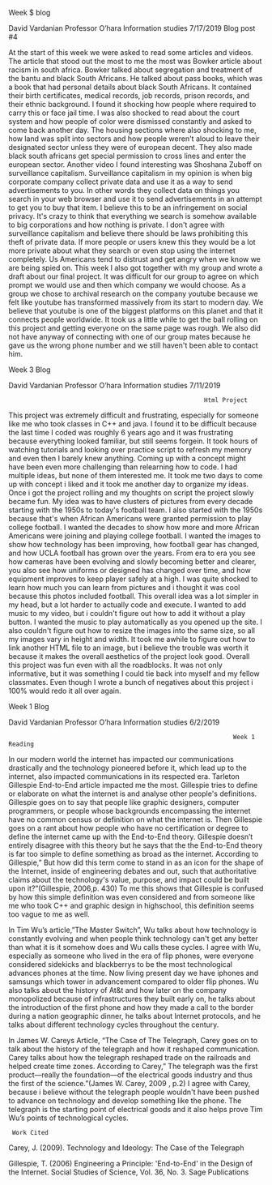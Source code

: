 Week $ blog 

David Vardanian
Professor O’hara
Information studies 
7/17/2019
                                                                  Blog post #4

At the start of this week we were asked to read some articles and videos. The article that stood out the most to me the most was Bowker article about racism in south africa. Bowker talked about segregation and treatment of the bantu and black South Africans. He talked about pass books, which was a book that had personal details about black South Africans. It contained their birth certificates, medical records, job records, prison records, and their ethnic background. I found it shocking how people where required to carry this or face jail time. I was also shocked to read about the court system and how people of color were dismissed constantly and asked to come back another day. The housing sections where also shocking to me, how land was split into sectors and how people weren't aloud to leave their designated sector unless they were of european decent. They also made black south africans get special permission to cross lines and enter the european sector. Another video I found interesting was Shoshana Zuboff on surveillance capitalism. Surveillance capitalism in my opinion is when big corporate company collect private data and use it as a way to send advertisements to you. In other words they collect data on things you search in your web browser and use it to send advertisements in an attempt to get you to buy that item. I believe this to be an infringement on social privacy. It's crazy to think that everything we search is somehow available to big corporations and how nothing is private. I don't agree with surveillance capitalism and believe there should be laws prohibiting this theft of private data.  If more people or users knew this they would be a lot more private about what they search or even stop using the internet completely. Us Americans tend to distrust and get angry when we know we are being spied on. This week I also got together with my group and wrote a draft about our final project. It was difficult for our group to agree on which prompt we would use and then which company we would choose. As a group we chose to archival research on the company youtube because we felt like youtube has transformed massively from its start to modern day. We believe that youtube is one of the biggest platforms on this planet and that it connects people worldwide. It took us a little while to get the ball rolling on this project and getting everyone on the same page was rough. We also did not have anyway of connecting with one of our group mates because he gave us the wrong phone number and we still haven't been able to contact him. 


Week 3 Blog

David Vardanian
Professor O’hara
Information studies 
7/11/2019

                                                          Html Project

This project was extremely difficult and frustrating, especially for someone like me who took classes in C++ and java. I found it to be difficult because the last time I coded was roughly 6 years ago and it was frustrating because everything looked familiar, but still seems forgein. It took hours of watching tutorials and looking over practice script to refresh my memory and even then I barely knew anything. Coming up with a concept might have been even more challenging than relearning how to code. I had multiple ideas, but none of them interested me. It took me two days to come up with concept i liked and it took me another day to organize my ideas. Once i got the project rolling and my thoughts on script the project slowly became fun. My idea was to have clusters of pictures from every decade starting with the 1950s to today's football team. I also started with the 1950s because that's when African Americans were granted permission to play college football. I wanted the decades to show how more and more African Americans were joining and playing college football. I wanted the images to show how technology has been improving, how football gear has changed, and how UCLA football has grown over the years. From era to era you see how cameras have been evolving and slowly becoming better and clearer, you also see how uniforms or designed has changed over time, and how equipment improves to keep player safely at a high. I was quite shocked to learn how much you can learn from pictures and i thought it was cool because this photos included football. This overall idea was a lot simpler in my head, but a lot harder to actually code and execute. I wanted to add music to my video, but i couldn't figure out how to add it without a play button. I wanted the music to play automatically as you opened up the site. I also couldn't figure out how to resize the images into the same size, so all my images vary in height and width. It took me awhile to figure out how to link another HTML file to an image, but i believe the trouble was worth it because it makes the overall aesthetics of the project look good. Overall this project was fun even with all the roadblocks. It was not only informative, but it was something I could tie back into myself and my fellow classmates. Even though I wrote a bunch of negatives about this project i 100% would redo it all over again. 






Week 1 Blog


David Vardanian
Professor O’hara
Information studies 
6/2/2019
  
                                                                  Week 1 Reading
  
  In our modern world the internet has impacted our communications drastically and the technology pioneered before it, which lead up to the internet, also impacted communications in its respected era. Tarleton Gillespie End-to-End article impacted me the most. Gillespie tries to define or elaborate on what the internet is and analyse other people's definitions. Gillespie goes on to say that people like graphic designers, computer programmers, or people whose backgrounds encompassing the internet have no common census or definition on what the internet is. Then Gillespie goes on a rant about how people who have no certification or degree to define the internet came up with the End-to-End theory. Gillespie doesn’t entirely disagree with this theory but he says that the the End-to-End theory is far too simple to define something as broad as the internet. According to Gillespie,” But how did this term come to stand in as an icon for the shape of the Internet, inside of engineering debates and out, such that authoritative claims about the technology's value, purpose, and impact could be built upon it?”(Gillespie, 2006,p. 430) To me this shows that Gillespie is confused by how this simple definition was even considered and from someone like me who took C++ and graphic design in highschool, this definition seems too vague to me as well.
  
 In Tim Wu’s article,”The Master Switch”, Wu talks about how technology is constantly evolving and when people think technology can't get any better than what it is it somehow does and Wu calls these cycles. I agree with Wu, especially as someone who lived in the era of flip phones, were everyone considered sidekicks and blackberrys to be the most technological advances phones at the time. Now living present day we have iphones and samsungs which tower in advancement compared to older flip phones.  Wu also talks about the history of At&t and how later on the company monopolized because of infrastructures they built early on, he talks about the introduction of the first phone and how they made a call to the border during a nation geographic dinner, he talks about Internet protocols, and he talks about different technology cycles throughout the century. 
 
 In James W. Careys Article, “The Case of The Telegraph, Carey goes on to talk about the history of the telegraph and how it reshaped communication. Carey talks about how the telegraph reshaped trade on the railroads and helped create time zones. According to Carey,” The telegraph was the first product—really the foundation—of the electrical goods industry and thus the first of the science.”(James W. Carey, 2009 , p.2) I agree with Carey, because i believe without the telegraph people wouldn't have been pushed to advance on technology and develop something like the phone. The telegraph is the starting point of electrical goods and it also helps prove Tim Wu’s points of technological cycles.  

     Work Cited
                                                              
Carey, J. (2009). Technology and Ideology: The Case of the Telegraph

Gillespie, T. (2006) Engineering a Principle: 'End-to-End' in the Design of the Internet. Social Studies of Science, Vol. 36, No. 3. Sage Publications
